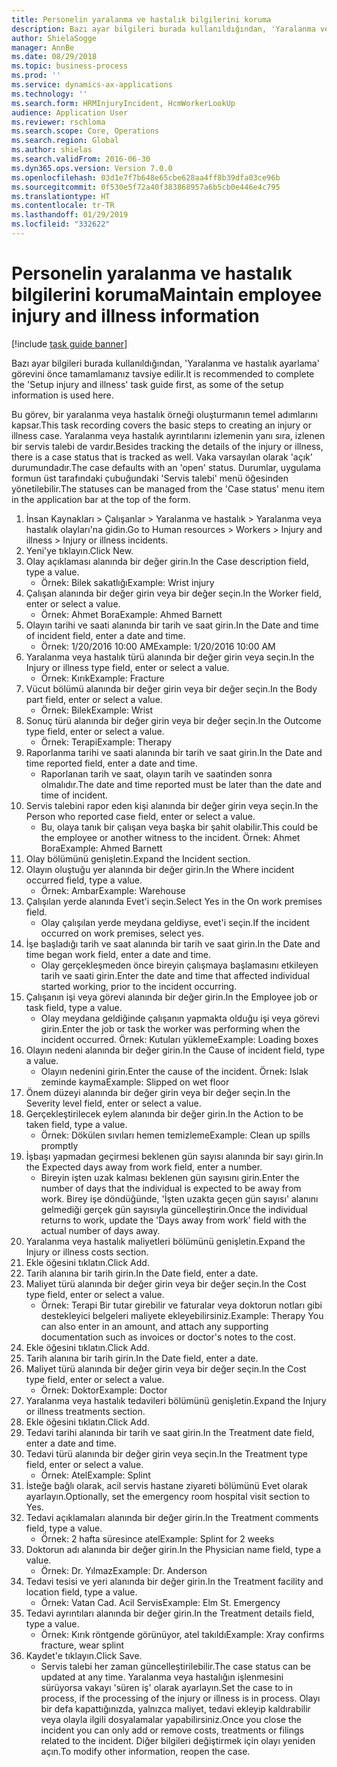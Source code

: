 ```yaml
---
title: Personelin yaralanma ve hastalık bilgilerini koruma
description: Bazı ayar bilgileri burada kullanıldığından, 'Yaralanma ve hastalık ayarlama' görevini önce tamamlamanız tavsiye edilir.
author: ShielaSogge
manager: AnnBe
ms.date: 08/29/2018
ms.topic: business-process
ms.prod: ''
ms.service: dynamics-ax-applications
ms.technology: ''
ms.search.form: HRMInjuryIncident, HcmWorkerLookUp
audience: Application User
ms.reviewer: rschloma
ms.search.scope: Core, Operations
ms.search.region: Global
ms.author: shielas
ms.search.validFrom: 2016-06-30
ms.dyn365.ops.version: Version 7.0.0
ms.openlocfilehash: 03d1e7f7b648e65cbe628aa4ff8b39dfa03ce96b
ms.sourcegitcommit: 0f530e5f72a40f383868957a6b5cb0e446e4c795
ms.translationtype: HT
ms.contentlocale: tr-TR
ms.lasthandoff: 01/29/2019
ms.locfileid: "332622"
---
```

# <a name="maintain-employee-injury-and-illness-information"></a><span data-ttu-id="b81dd-103">Personelin yaralanma ve hastalık bilgilerini koruma</span><span class="sxs-lookup"><span data-stu-id="b81dd-103">Maintain employee injury and illness information</span></span>

[!include [task guide banner](../../includes/task-guide-banner.md)]

<span data-ttu-id="b81dd-104">Bazı ayar bilgileri burada kullanıldığından, 'Yaralanma ve hastalık ayarlama' görevini önce tamamlamanız tavsiye edilir.</span><span class="sxs-lookup"><span data-stu-id="b81dd-104">It is recommended to complete the 'Setup injury and illness' task guide first, as some of the setup information is used here.</span></span> 



<span data-ttu-id="b81dd-105">Bu görev, bir yaralanma veya hastalık örneği oluşturmanın temel adımlarını kapsar.</span><span class="sxs-lookup"><span data-stu-id="b81dd-105">This task recording covers the basic steps to creating an injury or illness case.</span></span> <span data-ttu-id="b81dd-106">Yaralanma veya hastalık ayrıntılarını izlemenin yanı sıra, izlenen bir servis talebi de vardır.</span><span class="sxs-lookup"><span data-stu-id="b81dd-106">Besides tracking the details of the injury or illness, there is a case status that is tracked as well.</span></span>  <span data-ttu-id="b81dd-107">Vaka varsayılan olarak 'açık' durumundadır.</span><span class="sxs-lookup"><span data-stu-id="b81dd-107">The case defaults with an 'open' status.</span></span>  <span data-ttu-id="b81dd-108">Durumlar, uygulama formun üst tarafındaki çubuğundaki 'Servis talebi' menü öğesinden yönetilebilir.</span><span class="sxs-lookup"><span data-stu-id="b81dd-108">The statuses can be managed from the 'Case status' menu item in the application bar at the top of the form.</span></span>

1. <span data-ttu-id="b81dd-109">İnsan Kaynakları > Çalışanlar > Yaralanma ve hastalık > Yaralanma veya hastalık olayları'na gidin.</span><span class="sxs-lookup"><span data-stu-id="b81dd-109">Go to Human resources > Workers > Injury and illness > Injury or illness incidents.</span></span>
2. <span data-ttu-id="b81dd-110">Yeni'ye tıklayın.</span><span class="sxs-lookup"><span data-stu-id="b81dd-110">Click New.</span></span>
3. <span data-ttu-id="b81dd-111">Olay açıklaması alanında bir değer girin.</span><span class="sxs-lookup"><span data-stu-id="b81dd-111">In the Case description field, type a value.</span></span>
    * <span data-ttu-id="b81dd-112">Örnek: Bilek sakatlığı</span><span class="sxs-lookup"><span data-stu-id="b81dd-112">Example:  Wrist injury</span></span>  
4. <span data-ttu-id="b81dd-113">Çalışan alanında bir değer girin veya bir değer seçin.</span><span class="sxs-lookup"><span data-stu-id="b81dd-113">In the Worker field, enter or select a value.</span></span>
    * <span data-ttu-id="b81dd-114">Örnek: Ahmet Bora</span><span class="sxs-lookup"><span data-stu-id="b81dd-114">Example: Ahmed Barnett</span></span>  
5. <span data-ttu-id="b81dd-115">Olayın tarihi ve saati alanında bir tarih ve saat girin.</span><span class="sxs-lookup"><span data-stu-id="b81dd-115">In the Date and time of incident field, enter a date and time.</span></span>
    * <span data-ttu-id="b81dd-116">Örnek: 1/20/2016 10:00 AM</span><span class="sxs-lookup"><span data-stu-id="b81dd-116">Example:  1/20/2016 10:00 AM</span></span>  
6. <span data-ttu-id="b81dd-117">Yaralanma veya hastalık türü alanında bir değer girin veya seçin.</span><span class="sxs-lookup"><span data-stu-id="b81dd-117">In the Injury or illness type field, enter or select a value.</span></span>
    * <span data-ttu-id="b81dd-118">Örnek: Kırık</span><span class="sxs-lookup"><span data-stu-id="b81dd-118">Example:  Fracture</span></span>  
7. <span data-ttu-id="b81dd-119">Vücut bölümü alanında bir değer girin veya bir değer seçin.</span><span class="sxs-lookup"><span data-stu-id="b81dd-119">In the Body part field, enter or select a value.</span></span>
    * <span data-ttu-id="b81dd-120">Örnek: Bilek</span><span class="sxs-lookup"><span data-stu-id="b81dd-120">Example:  Wrist</span></span>  
8. <span data-ttu-id="b81dd-121">Sonuç türü alanında bir değer girin veya bir değer seçin.</span><span class="sxs-lookup"><span data-stu-id="b81dd-121">In the Outcome type field, enter or select a value.</span></span>
    * <span data-ttu-id="b81dd-122">Örnek: Terapi</span><span class="sxs-lookup"><span data-stu-id="b81dd-122">Example:  Therapy</span></span>  
9. <span data-ttu-id="b81dd-123">Raporlanma tarihi ve saati alanında bir tarih ve saat girin.</span><span class="sxs-lookup"><span data-stu-id="b81dd-123">In the Date and time reported field, enter a date and time.</span></span>
    * <span data-ttu-id="b81dd-124">Raporlanan tarih ve saat, olayın tarih ve saatinden sonra olmalıdır.</span><span class="sxs-lookup"><span data-stu-id="b81dd-124">The date and time reported must be later than the date and time of incident.</span></span>  
10. <span data-ttu-id="b81dd-125">Servis talebini rapor eden kişi alanında bir değer girin veya seçin.</span><span class="sxs-lookup"><span data-stu-id="b81dd-125">In the Person who reported case field, enter or select a value.</span></span>
    * <span data-ttu-id="b81dd-126">Bu, olaya tanık bir çalışan veya başka bir şahit olabilir.</span><span class="sxs-lookup"><span data-stu-id="b81dd-126">This could be the employee or another witness to the incident.</span></span>  <span data-ttu-id="b81dd-127">Örnek: Ahmet Bora</span><span class="sxs-lookup"><span data-stu-id="b81dd-127">Example: Ahmed Barnett</span></span>  
11. <span data-ttu-id="b81dd-128">Olay bölümünü genişletin.</span><span class="sxs-lookup"><span data-stu-id="b81dd-128">Expand the Incident section.</span></span>
12. <span data-ttu-id="b81dd-129">Olayın oluştuğu yer alanında bir değer girin.</span><span class="sxs-lookup"><span data-stu-id="b81dd-129">In the Where incident occurred field, type a value.</span></span>
    * <span data-ttu-id="b81dd-130">Örnek: Ambar</span><span class="sxs-lookup"><span data-stu-id="b81dd-130">Example:  Warehouse</span></span>  
13. <span data-ttu-id="b81dd-131">Çalışılan yerde alanında Evet'i seçin.</span><span class="sxs-lookup"><span data-stu-id="b81dd-131">Select Yes in the On work premises field.</span></span>
    * <span data-ttu-id="b81dd-132">Olay çalışılan yerde meydana geldiyse, evet'i seçin.</span><span class="sxs-lookup"><span data-stu-id="b81dd-132">If the incident occurred on work premises, select yes.</span></span>  
14. <span data-ttu-id="b81dd-133">İşe başladığı tarih ve saat alanında bir tarih ve saat girin.</span><span class="sxs-lookup"><span data-stu-id="b81dd-133">In the Date and time began work field, enter a date and time.</span></span>
    * <span data-ttu-id="b81dd-134">Olay gerçekleşmeden önce bireyin çalışmaya başlamasını etkileyen tarih ve saati girin.</span><span class="sxs-lookup"><span data-stu-id="b81dd-134">Enter the date and time that affected individual started working, prior to the incident occurring.</span></span>  
15. <span data-ttu-id="b81dd-135">Çalışanın işi veya görevi alanında bir değer girin.</span><span class="sxs-lookup"><span data-stu-id="b81dd-135">In the Employee job or task field, type a value.</span></span>
    * <span data-ttu-id="b81dd-136">Olay meydana geldiğinde çalışanın yapmakta olduğu işi veya görevi girin.</span><span class="sxs-lookup"><span data-stu-id="b81dd-136">Enter the job or task the worker was performing when the incident occurred.</span></span>  <span data-ttu-id="b81dd-137">Örnek: Kutuları yükleme</span><span class="sxs-lookup"><span data-stu-id="b81dd-137">Example:  Loading boxes</span></span>  
16. <span data-ttu-id="b81dd-138">Olayın nedeni alanında bir değer girin.</span><span class="sxs-lookup"><span data-stu-id="b81dd-138">In the Cause of incident field, type a value.</span></span>
    * <span data-ttu-id="b81dd-139">Olayın nedenini girin.</span><span class="sxs-lookup"><span data-stu-id="b81dd-139">Enter the cause of the incident.</span></span>  <span data-ttu-id="b81dd-140">Örnek: Islak zeminde kayma</span><span class="sxs-lookup"><span data-stu-id="b81dd-140">Example:  Slipped on wet floor</span></span>  
17. <span data-ttu-id="b81dd-141">Önem düzeyi alanında bir değer girin veya bir değer seçin.</span><span class="sxs-lookup"><span data-stu-id="b81dd-141">In the Severity level field, enter or select a value.</span></span>
18. <span data-ttu-id="b81dd-142">Gerçekleştirilecek eylem alanında bir değer girin.</span><span class="sxs-lookup"><span data-stu-id="b81dd-142">In the Action to be taken field, type a value.</span></span>
    * <span data-ttu-id="b81dd-143">Örnek: Dökülen sıvıları hemen temizleme</span><span class="sxs-lookup"><span data-stu-id="b81dd-143">Example:  Clean up spills promptly</span></span>  
19. <span data-ttu-id="b81dd-144">İşbaşı yapmadan geçirmesi beklenen gün sayısı alanında bir sayı girin.</span><span class="sxs-lookup"><span data-stu-id="b81dd-144">In the Expected days away from work field, enter a number.</span></span>
    * <span data-ttu-id="b81dd-145">Bireyin işten uzak kalması beklenen gün sayısını girin.</span><span class="sxs-lookup"><span data-stu-id="b81dd-145">Enter the number of days that the individual is expected to be away from work.</span></span>  <span data-ttu-id="b81dd-146">Birey işe döndüğünde, 'İşten uzakta geçen gün sayısı' alanını gelmediği gerçek gün sayısıyla güncelleştirin.</span><span class="sxs-lookup"><span data-stu-id="b81dd-146">Once the individual returns to work, update the 'Days away from work' field with the actual number of days away.</span></span>  
20. <span data-ttu-id="b81dd-147">Yaralanma veya hastalık maliyetleri bölümünü genişletin.</span><span class="sxs-lookup"><span data-stu-id="b81dd-147">Expand the Injury or illness costs section.</span></span>
21. <span data-ttu-id="b81dd-148">Ekle öğesini tıklatın.</span><span class="sxs-lookup"><span data-stu-id="b81dd-148">Click Add.</span></span>
22. <span data-ttu-id="b81dd-149">Tarih alanına bir tarih girin.</span><span class="sxs-lookup"><span data-stu-id="b81dd-149">In the Date field, enter a date.</span></span>
23. <span data-ttu-id="b81dd-150">Maliyet türü alanında bir değer girin veya bir değer seçin.</span><span class="sxs-lookup"><span data-stu-id="b81dd-150">In the Cost type field, enter or select a value.</span></span>
    * <span data-ttu-id="b81dd-151">Örnek:  Terapi    Bir tutar girebilir ve faturalar veya doktorun notları gibi destekleyici belgeleri maliyete ekleyebilirsiniz.</span><span class="sxs-lookup"><span data-stu-id="b81dd-151">Example:  Therapy    You can also enter in an amount, and attach any supporting documentation such as invoices or doctor's notes to the cost.</span></span>  
24. <span data-ttu-id="b81dd-152">Ekle öğesini tıklatın.</span><span class="sxs-lookup"><span data-stu-id="b81dd-152">Click Add.</span></span>
25. <span data-ttu-id="b81dd-153">Tarih alanına bir tarih girin.</span><span class="sxs-lookup"><span data-stu-id="b81dd-153">In the Date field, enter a date.</span></span>
26. <span data-ttu-id="b81dd-154">Maliyet türü alanında bir değer girin veya bir değer seçin.</span><span class="sxs-lookup"><span data-stu-id="b81dd-154">In the Cost type field, enter or select a value.</span></span>
    * <span data-ttu-id="b81dd-155">Örnek: Doktor</span><span class="sxs-lookup"><span data-stu-id="b81dd-155">Example: Doctor</span></span>  
27. <span data-ttu-id="b81dd-156">Yaralanma veya hastalık tedavileri bölümünü genişletin.</span><span class="sxs-lookup"><span data-stu-id="b81dd-156">Expand the Injury or illness treatments section.</span></span>
28. <span data-ttu-id="b81dd-157">Ekle öğesini tıklatın.</span><span class="sxs-lookup"><span data-stu-id="b81dd-157">Click Add.</span></span>
29. <span data-ttu-id="b81dd-158">Tedavi tarihi alanında bir tarih ve saat girin.</span><span class="sxs-lookup"><span data-stu-id="b81dd-158">In the Treatment date field, enter a date and time.</span></span>
30. <span data-ttu-id="b81dd-159">Tedavi türü alanında bir değer girin veya seçin.</span><span class="sxs-lookup"><span data-stu-id="b81dd-159">In the Treatment type field, enter or select a value.</span></span>
    * <span data-ttu-id="b81dd-160">Örnek: Atel</span><span class="sxs-lookup"><span data-stu-id="b81dd-160">Example:  Splint</span></span>  
31. <span data-ttu-id="b81dd-161">İsteğe bağlı olarak, acil servis hastane ziyareti bölümünü Evet olarak ayarlayın.</span><span class="sxs-lookup"><span data-stu-id="b81dd-161">Optionally, set the emergency room hospital visit section to Yes.</span></span>
32. <span data-ttu-id="b81dd-162">Tedavi açıklamaları alanında bir değer girin.</span><span class="sxs-lookup"><span data-stu-id="b81dd-162">In the Treatment comments field, type a value.</span></span>
    * <span data-ttu-id="b81dd-163">Örnek: 2 hafta süresince atel</span><span class="sxs-lookup"><span data-stu-id="b81dd-163">Example:  Splint for 2 weeks</span></span>  
33. <span data-ttu-id="b81dd-164">Doktorun adı alanında bir değer girin.</span><span class="sxs-lookup"><span data-stu-id="b81dd-164">In the Physician name field, type a value.</span></span>
    * <span data-ttu-id="b81dd-165">Örnek: Dr. Yılmaz</span><span class="sxs-lookup"><span data-stu-id="b81dd-165">Example:  Dr. Anderson</span></span>  
34. <span data-ttu-id="b81dd-166">Tedavi tesisi ve yeri alanında bir değer girin.</span><span class="sxs-lookup"><span data-stu-id="b81dd-166">In the Treatment facility and location field, type a value.</span></span>
    * <span data-ttu-id="b81dd-167">Örnek: Vatan Cad. Acil Servis</span><span class="sxs-lookup"><span data-stu-id="b81dd-167">Example:  Elm St. Emergency</span></span>  
35. <span data-ttu-id="b81dd-168">Tedavi ayrıntıları alanında bir değer girin.</span><span class="sxs-lookup"><span data-stu-id="b81dd-168">In the Treatment details field, type a value.</span></span>
    * <span data-ttu-id="b81dd-169">Örnek: Kırık röntgende görünüyor, atel takıldı</span><span class="sxs-lookup"><span data-stu-id="b81dd-169">Example:  Xray confirms fracture, wear splint</span></span>  
36. <span data-ttu-id="b81dd-170">Kaydet'e tıklayın.</span><span class="sxs-lookup"><span data-stu-id="b81dd-170">Click Save.</span></span>
    * <span data-ttu-id="b81dd-171">Servis talebi her zaman güncelleştirilebilir.</span><span class="sxs-lookup"><span data-stu-id="b81dd-171">The case status can be updated at any time.</span></span>  <span data-ttu-id="b81dd-172">Yaralanma veya hastalığın işlenmesini sürüyorsa vakayı 'süren iş' olarak ayarlayın.</span><span class="sxs-lookup"><span data-stu-id="b81dd-172">Set the case to in process, if the processing of the injury or illness is in process.</span></span>  <span data-ttu-id="b81dd-173">Olayı bir defa kapattığınızda, yalnızca maliyet, tedavi ekleyip kaldırabilir veya olayla ilgili dosyalamalar yapabilirsiniz.</span><span class="sxs-lookup"><span data-stu-id="b81dd-173">Once you close the incident you can only add or remove costs, treatments or filings related to the incident.</span></span>  <span data-ttu-id="b81dd-174">Diğer bilgileri değiştirmek için olayı yeniden açın.</span><span class="sxs-lookup"><span data-stu-id="b81dd-174">To modify other information, reopen the case.</span></span>  

